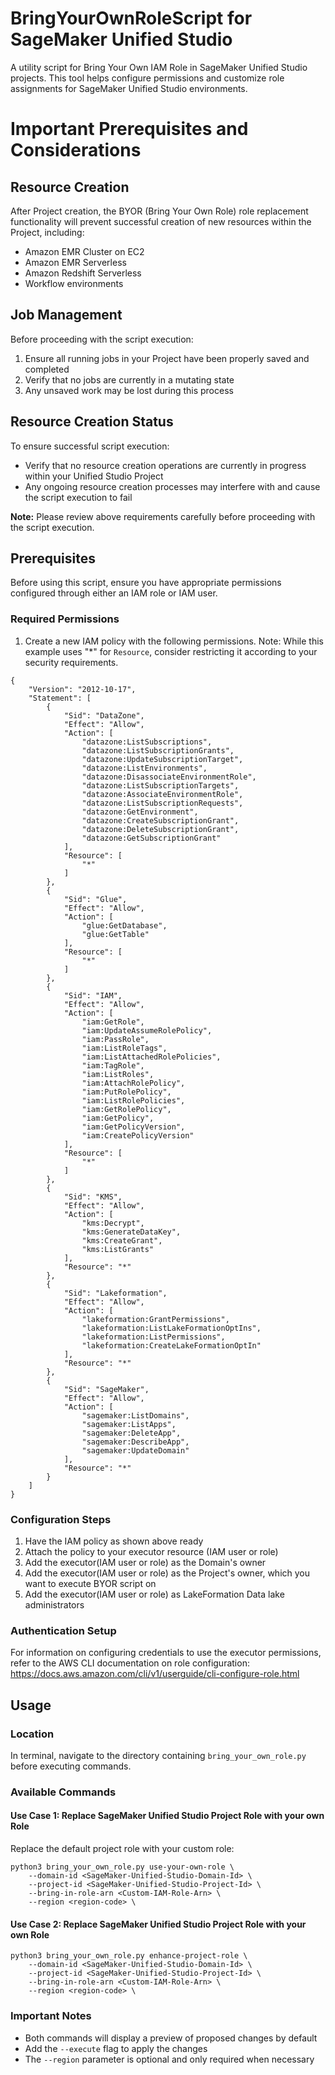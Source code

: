# BringYourOwnRoleScript for SageMaker Unified Studio

A utility script for Bring Your Own IAM Role in SageMaker Unified Studio projects. This tool helps configure permissions and customize role assignments for SageMaker Unified Studio environments.

# Important Prerequisites and Considerations
## Resource Creation
After Project creation, the BYOR (Bring Your Own Role) role replacement functionality will prevent successful creation of new resources within the Project, including:
- Amazon EMR Cluster on EC2
- Amazon EMR Serverless
- Amazon Redshift Serverless
- Workflow environments
## Job Management
Before proceeding with the script execution:
1. Ensure all running jobs in your Project have been properly saved and completed
2. Verify that no jobs are currently in a mutating state
3. Any unsaved work may be lost during this process
## Resource Creation Status
To ensure successful script execution:
- Verify that no resource creation operations are currently in progress within your Unified Studio Project
- Any ongoing resource creation processes may interfere with and cause the script execution to fail

**Note:** Please review above requirements carefully before proceeding with the script execution.

## Prerequisites

Before using this script, ensure you have appropriate permissions configured through either an IAM role or IAM user.

### Required Permissions

1. Create a new IAM policy with the following permissions. Note: While this example uses "*" for `Resource`, consider restricting it according to your security requirements.
```
{
    "Version": "2012-10-17",
    "Statement": [
        {
            "Sid": "DataZone",
            "Effect": "Allow",
            "Action": [
                "datazone:ListSubscriptions",
                "datazone:ListSubscriptionGrants",
                "datazone:UpdateSubscriptionTarget",
                "datazone:ListEnvironments",
                "datazone:DisassociateEnvironmentRole",
                "datazone:ListSubscriptionTargets",
                "datazone:AssociateEnvironmentRole",
                "datazone:ListSubscriptionRequests",
                "datazone:GetEnvironment",
                "datazone:CreateSubscriptionGrant",
                "datazone:DeleteSubscriptionGrant",
                "datazone:GetSubscriptionGrant"
            ],
            "Resource": [
                "*"
            ]
        },
        {
            "Sid": "Glue",
            "Effect": "Allow",
            "Action": [
                "glue:GetDatabase",
                "glue:GetTable"
            ],
            "Resource": [
                "*"
            ]
        },
        {
            "Sid": "IAM",
            "Effect": "Allow",
            "Action": [
                "iam:GetRole",
                "iam:UpdateAssumeRolePolicy",
                "iam:PassRole",
                "iam:ListRoleTags",
                "iam:ListAttachedRolePolicies",
                "iam:TagRole",
                "iam:ListRoles",
                "iam:AttachRolePolicy",
                "iam:PutRolePolicy",
                "iam:ListRolePolicies",
                "iam:GetRolePolicy",
                "iam:GetPolicy",
                "iam:GetPolicyVersion",
                "iam:CreatePolicyVersion"
            ],
            "Resource": [
                "*"
            ]
        },
        {
            "Sid": "KMS",
            "Effect": "Allow",
            "Action": [
                "kms:Decrypt",
                "kms:GenerateDataKey",
                "kms:CreateGrant",
                "kms:ListGrants"
            ],
            "Resource": "*"
        },
        {
            "Sid": "Lakeformation",
            "Effect": "Allow",
            "Action": [
                "lakeformation:GrantPermissions",
                "lakeformation:ListLakeFormationOptIns",
                "lakeformation:ListPermissions",
                "lakeformation:CreateLakeFormationOptIn"
            ],
            "Resource": "*"
        },
        {
            "Sid": "SageMaker",
            "Effect": "Allow",
            "Action": [
                "sagemaker:ListDomains",
                "sagemaker:ListApps",
                "sagemaker:DeleteApp",
                "sagemaker:DescribeApp",
                "sagemaker:UpdateDomain"
            ],
            "Resource": "*"
        }
    ]
}
```
### Configuration Steps

1. Have the IAM policy as shown above ready
2. Attach the policy to your executor resource (IAM user or role)
3. Add the executor(IAM user or role) as the Domain's owner
4. Add the executor(IAM user or role) as the Project's owner, which you want to execute BYOR script on
5. Add the executor(IAM user or role) as LakeFormation Data lake administrators

### Authentication Setup

For information on configuring credentials to use the executor permissions, refer to the AWS CLI documentation on role configuration: https://docs.aws.amazon.com/cli/v1/userguide/cli-configure-role.html

## Usage

### Location
In terminal, navigate to the directory containing `bring_your_own_role.py` before executing commands.

### Available Commands
#### Use Case 1: Replace SageMaker Unified Studio Project Role with your own Role
Replace the default project role with your custom role:
```
python3 bring_your_own_role.py use-your-own-role \
    --domain-id <SageMaker-Unified-Studio-Domain-Id> \
    --project-id <SageMaker-Unified-Studio-Project-Id> \
    --bring-in-role-arn <Custom-IAM-Role-Arn> \
    --region <region-code> \
```
#### Use Case 2: Replace SageMaker Unified Studio Project Role with your own Role
```
python3 bring_your_own_role.py enhance-project-role \
    --domain-id <SageMaker-Unified-Studio-Domain-Id> \
    --project-id <SageMaker-Unified-Studio-Project-Id> \
    --bring-in-role-arn <Custom-IAM-Role-Arn> \
    --region <region-code> \
```
### Important Notes
- Both commands will display a preview of proposed changes by default
- Add the `--execute` flag to apply the changes
- The `--region` parameter is optional and only required when necessary
